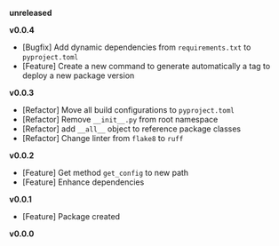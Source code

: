 
**unreleased**

**v0.0.4**
- [Bugfix] Add dynamic dependencies from `requirements.txt` to `pyproject.toml`
- [Feature] Create a new command to generate automatically a tag to deploy a new package version

**v0.0.3**
- [Refactor] Move all build configurations to `pyproject.toml`
- [Refactor] Remove `__init__.py` from root namespace
- [Refactor] add `__all__` object to reference package classes
- [Refactor] Change linter from `flake8` to `ruff`

**v0.0.2**
- [Feature] Get method `get_config` to new path
- [Feature] Enhance dependencies

**v0.0.1**
- [Feature] Package created

**v0.0.0**